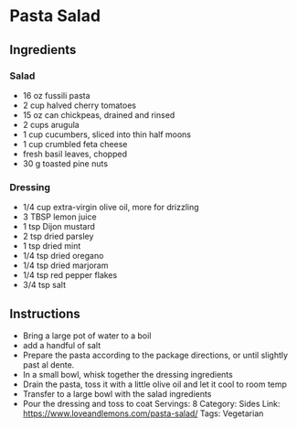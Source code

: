 # Pasta Salad
## Ingredients
### Salad
- 16 oz fussili pasta
- 2 cup halved cherry tomatoes
- 15 oz can chickpeas, drained and rinsed
- 2 cups arugula
- 1 cup cucumbers, sliced into thin half moons
- 1 cup crumbled feta cheese
- fresh basil leaves, chopped
- 30 g toasted pine nuts
### Dressing
- 1/4 cup extra-virgin olive oil, more for drizzling
- 3 TBSP lemon juice
- 1 tsp Dijon mustard
- 2 tsp dried parsley
- 1 tsp dried mint
- 1/4 tsp dried oregano
- 1/4 tsp dried marjoram
- 1/4 tsp red pepper flakes
- 3/4 tsp salt
## Instructions
- Bring a large pot of water to a boil
- add a handful of salt
- Prepare the pasta according to the package directions, or until slightly past al dente.
- In a small bowl, whisk together the dressing ingredients
- Drain the pasta, toss it with a little olive oil and let it cool to room temp
- Transfer to a large bowl with the salad ingredients
- Pour the dressing and toss to coat
Servings: 8
Category: Sides
Link: https://www.loveandlemons.com/pasta-salad/
Tags: Vegetarian
